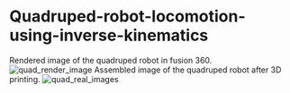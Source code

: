 # Quadruped-robot-locomotion-using-inverse-kinematics
Rendered image of the quadruped robot in fusion 360.
![quad_render_image](https://github.com/saieswaramurali/Quadruped-robot-locomotion-using-inverse-kinematics/assets/105098810/29385050-6e5a-4508-b832-daedc1c7a487)
Assembled image of the quadruped robot after 3D printing. 
![quad_real_images](https://github.com/saieswaramurali/Quadruped-robot-locomotion-using-inverse-kinematics/assets/105098810/cb39d19a-cd91-4812-adc8-e8b1237f0799)
